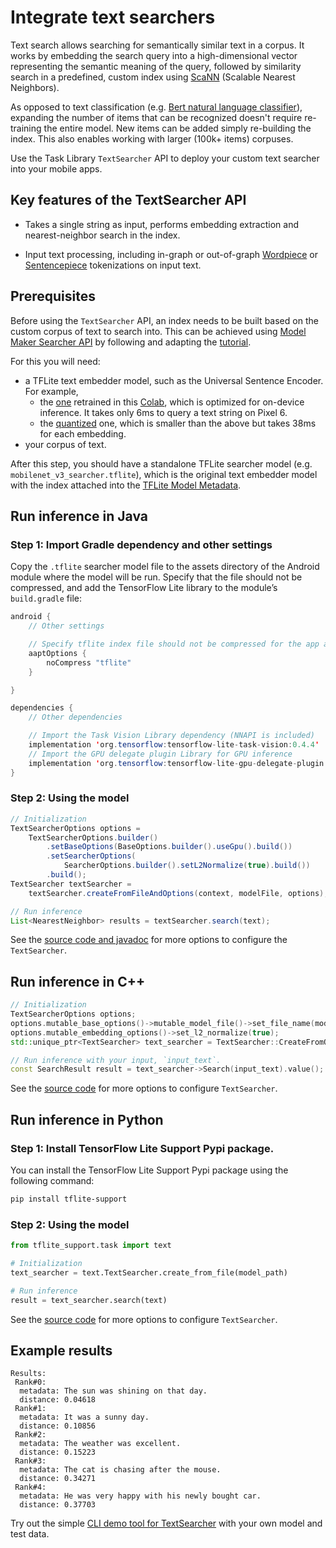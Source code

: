 # Integrate text searchers

Text search allows searching for semantically similar text in a corpus. It works
by embedding the search query into a high-dimensional vector representing the
semantic meaning of the query, followed by similarity search in a predefined,
custom index using
[ScaNN](https://github.com/google-research/google-research/tree/master/scann)
(Scalable Nearest Neighbors).

As opposed to text classification (e.g.
[Bert natural language classifier](https://www.tensorflow.org/lite/inference_with_metadata/task_library/bert_nl_classifier)),
expanding the number of items that can be recognized doesn't require re-training
the entire model. New items can be added simply re-building the index. This also
enables working with larger (100k+ items) corpuses.

Use the Task Library `TextSearcher` API to deploy your custom text searcher into
your mobile apps.

## Key features of the TextSearcher API

*   Takes a single string as input, performs embedding extraction and
    nearest-neighbor search in the index.

*   Input text processing, including in-graph or out-of-graph
    [Wordpiece](https://github.com/tensorflow/tflite-support/blob/master/tensorflow_lite_support/cc/text/tokenizers/bert_tokenizer.h)
    or
    [Sentencepiece](https://github.com/tensorflow/tflite-support/blob/master/tensorflow_lite_support/cc/text/tokenizers/sentencepiece_tokenizer.h)
    tokenizations on input text.

## Prerequisites

Before using the `TextSearcher` API, an index needs to be built based on the
custom corpus of text to search into. This can be achieved using
[Model Maker Searcher API](https://www.tensorflow.org/lite/api_docs/python/tflite_model_maker/searcher)
by following and adapting the
[tutorial](https://www.tensorflow.org/lite/models/modify/model_maker/text_searcher).

For this you will need:

*   a TFLite text embedder model, such as the Universal Sentence Encoder. For
    example,
    *   the
        [one](https://storage.googleapis.com/download.tensorflow.org/models/tflite_support/searcher/text_to_image_blogpost/text_embedder.tflite)
        retrained in this
        [Colab](https://github.com/tensorflow/tflite-support/blob/master/tensorflow_lite_support/examples/colab/on_device_text_to_image_search_tflite.ipynb),
        which is optimized for on-device inference. It takes only 6ms to query a
        text string on Pixel 6.
    *   the
        [quantized](https://tfhub.dev/google/lite-model/universal-sentence-encoder-qa-ondevice/1)
        one, which is smaller than the above but takes 38ms for each embedding.
*   your corpus of text.

After this step, you should have a standalone TFLite searcher model (e.g.
`mobilenet_v3_searcher.tflite`), which is the original text embedder model with
the index attached into the
[TFLite Model Metadata](https://www.tensorflow.org/lite/models/convert/metadata).

## Run inference in Java

### Step 1: Import Gradle dependency and other settings

Copy the `.tflite` searcher model file to the assets directory of the Android
module where the model will be run. Specify that the file should not be
compressed, and add the TensorFlow Lite library to the module’s `build.gradle`
file:

```java
android {
    // Other settings

    // Specify tflite index file should not be compressed for the app apk
    aaptOptions {
        noCompress "tflite"
    }

}

dependencies {
    // Other dependencies

    // Import the Task Vision Library dependency (NNAPI is included)
    implementation 'org.tensorflow:tensorflow-lite-task-vision:0.4.4'
    // Import the GPU delegate plugin Library for GPU inference
    implementation 'org.tensorflow:tensorflow-lite-gpu-delegate-plugin:0.4.4'
}
```

### Step 2: Using the model

```java
// Initialization
TextSearcherOptions options =
    TextSearcherOptions.builder()
        .setBaseOptions(BaseOptions.builder().useGpu().build())
        .setSearcherOptions(
            SearcherOptions.builder().setL2Normalize(true).build())
        .build();
TextSearcher textSearcher =
    textSearcher.createFromFileAndOptions(context, modelFile, options);

// Run inference
List<NearestNeighbor> results = textSearcher.search(text);
```

See the
[source code and javadoc](https://github.com/tensorflow/tflite-support/blob/master/tensorflow_lite_support/java/src/java/org/tensorflow/lite/task/text/searcher/TextSearcher.java)
for more options to configure the `TextSearcher`.

## Run inference in C++

```c++
// Initialization
TextSearcherOptions options;
options.mutable_base_options()->mutable_model_file()->set_file_name(model_path);
options.mutable_embedding_options()->set_l2_normalize(true);
std::unique_ptr<TextSearcher> text_searcher = TextSearcher::CreateFromOptions(options).value();

// Run inference with your input, `input_text`.
const SearchResult result = text_searcher->Search(input_text).value();
```

See the
[source code](https://github.com/tensorflow/tflite-support/blob/master/tensorflow_lite_support/cc/task/text/text_searcher.h)
for more options to configure `TextSearcher`.

## Run inference in Python

### Step 1: Install TensorFlow Lite Support Pypi package.

You can install the TensorFlow Lite Support Pypi package using the following
command:

```sh
pip install tflite-support
```

### Step 2: Using the model

```python
from tflite_support.task import text

# Initialization
text_searcher = text.TextSearcher.create_from_file(model_path)

# Run inference
result = text_searcher.search(text)
```

See the
[source code](https://github.com/tensorflow/tflite-support/blob/master/tensorflow_lite_support/python/task/text/text_searcher.py)
for more options to configure `TextSearcher`.

## Example results

```
Results:
 Rank#0:
  metadata: The sun was shining on that day.
  distance: 0.04618
 Rank#1:
  metadata: It was a sunny day.
  distance: 0.10856
 Rank#2:
  metadata: The weather was excellent.
  distance: 0.15223
 Rank#3:
  metadata: The cat is chasing after the mouse.
  distance: 0.34271
 Rank#4:
  metadata: He was very happy with his newly bought car.
  distance: 0.37703
```

Try out the simple
[CLI demo tool for TextSearcher](https://github.com/tensorflow/tflite-support/tree/master/tensorflow_lite_support/examples/task/text/desktop#textsearcher)
with your own model and test data.
